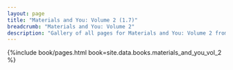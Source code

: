 ```yaml
---
layout: page
title: "Materials and You: Volume 2 (1.7)"
breadcrumb: "Materials and You: Volume 2"
description: "Gallery of all pages for Materials and You: Volume 2 from Tinkers' Construct in Minecraft 1.7.10."
---
```


{%include book/pages.html book=site.data.books.materials_and_you_vol_2 %}
